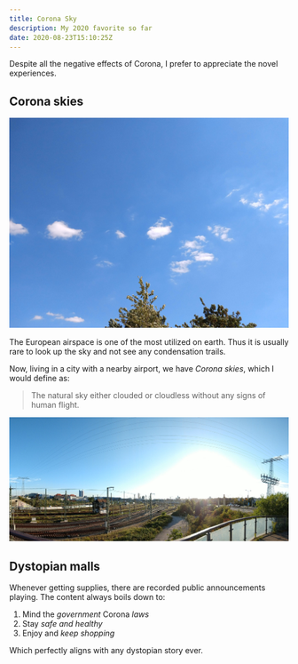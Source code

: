 ```yaml
---
title: Corona Sky
description: My 2020 favorite so far
date: 2020-08-23T15:10:25Z
---
```


Despite all the negative effects of Corona, I prefer to appreciate the novel experiences.


## Corona skies

![Corona Sky](corona-sky.jpg)

The European airspace is one of the most utilized on earth.
Thus it is usually rare to look up the sky and not see any condensation trails.

Now, living in a city with a nearby airport, we have *Corona skies*, which I would define as:

> The natural sky either clouded or cloudless without any signs of human flight.

![Corona Sky panorama](corona-sky_pano.jpg)


## Dystopian malls

Whenever getting supplies, there are recorded public announcements playing.
The content always boils down to:

1. Mind the *government* Corona *laws*
2. Stay *safe and healthy*
3. Enjoy and *keep shopping*

Which perfectly aligns with any dystopian story ever.


